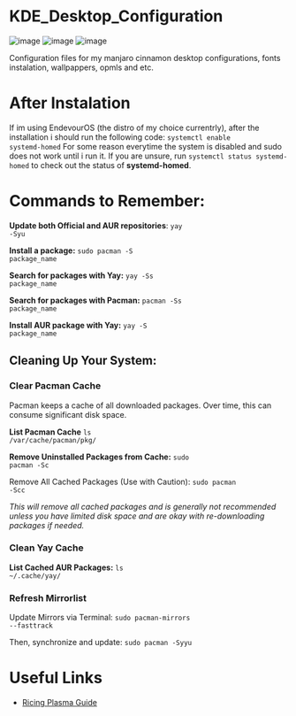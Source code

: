 # KDE_Desktop_Configuration

![image](https://img.shields.io/badge/Linux-FCC624?style=for-the-badge&logo=linux&logoColor=black)
![image](https://img.shields.io/badge/manjaro-35BF5C?style=for-the-badge&logo=manjaro&logoColor=white)
![image](https://img.shields.io/badge/Shell_Script-121011?style=for-the-badge&logo=gnu-bash&logoColor=white)

Configuration files for my manjaro cinnamon desktop configurations, fonts instalation, wallpappers, opmls and etc.

# After Instalation

If im using EndevourOS (the distro of my choice currentrly), after the installation i should run the following code: <code>systemctl enable systemd-homed</code> For some reason everytime the system is disabled and sudo does not work until i run it. If you are unsure, run <code>systemctl status systemd-homed</code> to check out the status of <strong>systemd-homed</strong>.

# Commands to Remember:

**Update both Official and AUR repositories**: <code>yay -Syu</code>

**Install a package:** <code>sudo pacman -S package_name</code>

**Search for packages with Yay:** <code>yay -Ss package_name</code>

**Search for packages with Pacman:** <code>pacman -Ss package_name</code>

**Install AUR package with Yay:** <code>yay -S package_name</code>

## Cleaning Up Your System:

### Clear Pacman Cache

Pacman keeps a cache of all downloaded packages. Over time, this can consume significant disk space.

**List Pacman Cache** <code>ls /var/cache/pacman/pkg/</code>

**Remove Uninstalled Packages from Cache:** <code>sudo pacman -Sc</code>

Remove All Cached Packages (Use with Caution): <code>sudo pacman -Scc</code>

*This will remove all cached packages and is generally not recommended unless you have limited disk space and are okay with re-downloading packages if needed.*

### Clean Yay Cache

**List Cached AUR Packages:** <code>ls ~/.cache/yay/</code>

### Refresh Mirrorlist

Update Mirrors via Terminal: <code>sudo pacman-mirrors --fasttrack</code>

Then, synchronize and update: <code>sudo pacman -Syyu</code>

# Useful Links

- [Ricing Plasma Guide](https://xerolinux.xyz/posts/ricing-plasma/)
